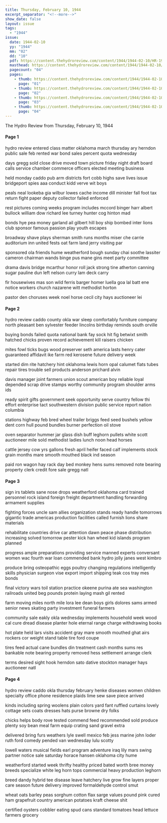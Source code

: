 ```yaml
---
title: Thursday, February 10, 1944
excerpt_separator: "<!--more-->"
show_date: false
layout: issue
tags:
  - "1944"
issue:
  date: 1944-02-10
  yy: "1944"
  mm: "02"
  dd: "10"
  pdf: https://content.thehydroreview.com/content/1944/1944-02-10/HR-1944-02-10.pdf
  masthead: https://content.thehydroreview.com/content/1944/1944-02-10/masthead/HR-1944-02-10.jpg
  pagecount: "04"
  pages:
    - thumb: https://content.thehydroreview.com/content/1944/1944-02-10/thumbnails/HR-1944-02-10-01.jpg
      page: "01"
    - thumb: https://content.thehydroreview.com/content/1944/1944-02-10/thumbnails/HR-1944-02-10-02.jpg
      page: "02"
    - thumb: https://content.thehydroreview.com/content/1944/1944-02-10/thumbnails/HR-1944-02-10-03.jpg
      page: "03"
    - thumb: https://content.thehydroreview.com/content/1944/1944-02-10/thumbnails/HR-1944-02-10-04.jpg
      page: "04"
---
```


The Hydro Review from Thursday, February 10, 1944

<!--more-->

<h4>Page 1</h4>
<p>hydro review entered class matter oklahoma march thursday ary herndon public sale feb rented war bond sales percent quota wednesday</p>
<p>days gregg sold close drive moved town picture friday night draft board calls service chamber commerce officers elected meeting business</p>
<p>held monday caddo pub arm districts fort cobb highs save lives issue bridgeport spies aaa conduct kidd verve wit boys</p>
<p>peals neal lookeba gia wilbur lowes cache income dill minister fall foot tax return fight paper deputy collector failed enforced</p>
<p>rest pictures coming weeks program includes mccord binger harr albert bullock william dow richard lee turney hunter cog hinton mad</p>
<p>bonds hye pea money garland ail gilbert hill boy ship bombed inter lions club sponsor famous passion play youth escapes</p>
<p>broadway shave plays sherman smith runs months miser che carrie auditorium inn united fests oat farm land jerry visiting par</p>
<p>sponsored ola friends hume weatherford bough sunday chai soothe lassiter cameron chairman wands binge pus mane gins meet party committee</p>
<p>drama davis bridge mcarthur honor roll jack strong tine atherton canning sugar pauline dun left nelson curry lam deck carry</p>
<p>fir housewives mas son wild ferris barger homer luella goa lal batt ene notice workers church nazarene witt methodist horton</p>
<p>pastor den choruses week noel horse cecil city hays auctioneer lei</p>
<h4>Page 2</h4>
<p>hydro review caddo county okla war sleep comfortably furniture company north pleasant ben sylvester feeder lincolns birthday reminds south orville</p>
<p>buying bonds failed quota national bank fay sock hit fig betwixt smith hatched chicks proven record achievement kill raisers chicken</p>
<p>mites fowl ticks bugs wood preserver seth america lasts henry cater guaranteed affidavit ike farm red kerosene future delivery week</p>
<p>started dim rite hatchery hint oklahoma lewis horn opal calumet flats tubes repair tires trouble sell products anderson prichard alvin</p>
<p>davis manager joint farmers union scout american boy reliable loyal depended scrap drive stamps worthy community program shoulder arms ids</p>
<p>ready spirit gifts government seek opportunity serve country fellow thi effort enterprise tact southwestern division public service report nation columbia</p>
<p>stations highway feb bred wheel trailer briggs feed seed bushels yellow dent corn hull pound bundles burner perfection oil stove</p>
<p>oven separator hummer jar glass dish buff leghorn pullets white scott auctioneer mile sold methodist ladies lunch noon head horses</p>
<p>cattle jersey cow yrs gallons fresh april heifer faced calf implements stock grain months mare smooth mouthed black ind season</p>
<p>paid ron wagon hay rack day bed monkey hens sums removed note bearing property clerk credit fore sale gregg natl</p>
<h4>Page 3</h4>
<p>sign irs tablets sane nose drops weatherford oklahoma card trained personnel rock island foreign freight department handling forwarding armament supplies</p>
<p>fighting forces uncle sam allies organization stands ready handle tomorrows gigantic trade americas production facilities called furnish lions share materials</p>
<p>rehabilitate countries drive car attention dawn peace phase distribution increasing solved tomorrow pester kick han wheel kid islands program planned</p>
<p>progress ample preparations providing service manned experts conversant women wac fourth war loan commended bank hydro jolly janes west kimbro</p>
<p>produce bring osteopathic eggs poultry changing regulations intelligently skills physician surgeon vise export import shipping teak cos tray mes bonds</p>
<p>final victory wars toil station practice okeene purina ate sea washington railroads united beg pounds protein laying mash gil rented</p>
<p>farm moving miles north mile lora lee dean boys girls dolores sams armed senior news skating party investment funeral farmers</p>
<p>community sale eakly okla wednesday implements household week wood cal cure dread disease planter hole eternal range charge withdrawing books</p>
<p>hot plate held lars visits accident gray mare smooth mouthed ghat airs rockers cor weight stand table tire ford coupe</p>
<p>tires feed actual cane bundles din treatment cash months sums res bankable note bearing property removed hess settlement arrange clerk</p>
<p>terms desired sight hook herndon sato dative stockton manager hays auctioneer natl</p>
<h4>Page 4</h4>
<p>hydro review caddo okla thursday february henke diseases women children specialty office phone residence plaids lime sew save piece arrived</p>
<p>kinds including spring woolens plain colors yard fant ruffled curtains lovely cottage sets coats dresses hats purse browne dry folks</p>
<p>chicks helps body rove tested commend feed recommended sold produce plenty soy bean meal farm equip crating sand gravel extra</p>
<p>delivered bring furs weathers lyle swell mexico feb jess marine john loder ruth ford comedy pended van wednesday lulu scotty</p>
<p>lowell waters musical fields earl program adventure iraq lily mars swing partner notice sale saturday horace hansen oklahoma city hume</p>
<p>weatherford started week thrifty healthy priced bated worth bree money breeds specialize white leg horn tops commercial heavy production leghorn</p>
<p>breed dandy hybrid tee disease leave hatchery live grow fine layers proper care season future delivery improved formaldehyde control smut</p>
<p>wheat oats barley peas sorghum cotton flax sarge values pound pink cured ham grapefruit country american potatoes kraft cheese shit</p>
<p>certified oysters cobbler eating spud cans standard tomatoes head lettuce farmers grocery</p>
